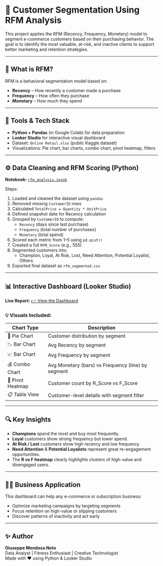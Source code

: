 # 🎯 Customer Segmentation Using RFM Analysis

This project applies the RFM (Recency, Frequency, Monetary) model to segment e-commerce customers based on their purchasing behavior. The goal is to identify the most valuable, at-risk, and inactive clients to support better marketing and retention strategies.

---

## 🧠 What is RFM?

RFM is a behavioral segmentation model based on:

- **Recency** – How recently a customer made a purchase
- **Frequency** – How often they purchase
- **Monetary** – How much they spend

---

## 🔧 Tools & Tech Stack

- **Python + Pandas** (in Google Colab) for data preparation  
- **Looker Studio** for interactive visual dashboard  
- Dataset: `Online Retail.xlsx` (public Kaggle dataset)  
- Visualizations: Pie chart, bar charts, combo chart, pivot heatmap, filters  

---

## ⚙️ Data Cleaning and RFM Scoring (Python)

**Notebook:** [`rfm_analysis.ipynb`](link-to-your-colab-if-public)

Steps:

1. Loaded and cleaned the dataset using `pandas`
2. Removed missing `CustomerID` rows
3. Calculated `TotalPrice = Quantity * UnitPrice`
4. Defined snapshot date for Recency calculation
5. Grouped by `CustomerID` to compute:
   - `Recency` (days since last purchase)
   - `Frequency` (total number of purchases)
   - `Monetary` (total spend)
6. Scored each metric from 1–5 using `pd.qcut()`
7. Created a full `RFM_Score` (e.g., 555)
8. Segmented customers into:
   - Champion, Loyal, At Risk, Lost, Need Attention, Potential Loyalist, Others
9. Exported final dataset as `rfm_segmented.csv`

---

## 📊 Interactive Dashboard (Looker Studio)

**Live Report:** [👉 View the Dashboard](link-to-your-looker-studio)

### 💡 Visuals Included:

| Chart Type            | Description                                              |
|-----------------------|----------------------------------------------------------|
| 🎯 Pie Chart          | Customer distribution by segment                         |
| 📉 Bar Chart          | Avg Recency by segment                                   |
| 📈 Bar Chart          | Avg Frequency by segment                                 |
| 💰 Combo Chart        | Avg Monetary (bars) vs Frequency (line) by segment       |
| 🧊 Pivot Heatmap      | Customer count by R_Score vs F_Score                     |
| 📋 Table View         | Customer-level details with segment filter               |

---

## 🔍 Key Insights

- **Champions** spend the most and buy most frequently.
- **Loyal** customers show strong frequency but lower spend.
- **At Risk / Lost** customers show high recency and low frequency.
- **Need Attention** & **Potential Loyalists** represent great re-engagement opportunities.
- The **R vs F heatmap** clearly highlights clusters of high-value and disengaged users.

---

## 🧑‍💼 Business Application

This dashboard can help any e-commerce or subscription business:
- Optimize marketing campaigns by targeting segments
- Focus retention on high-value or slipping customers
- Discover patterns of inactivity and act early

---

## ✨ Author

**Giuseppe Mendoza Noto**  
Data Analyst | Fitness Enthusiast | Creative Technologist  
Made with ❤️ using Python & Looker Studio

